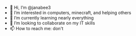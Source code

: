 - 👋 Hi, I’m @janabee3
- 👀 I’m interested in computers, minecraft, and helping others
- 🌱 I’m currently learning nearly everything
- 💞️ I’m looking to collaborate on my IT skills
- 📫 How to reach me: don't

<!---
janabee3/janabee3 is a ✨ special ✨ repository because its `README.md` (this file) appears on your GitHub profile.
You can click the Preview link to take a look at your changes.
--->
